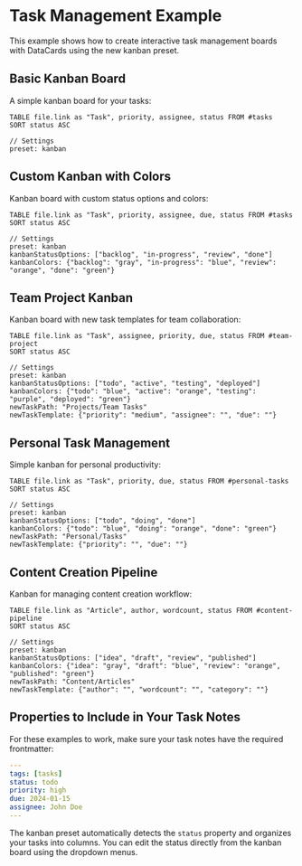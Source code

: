 # Task Management Example

This example shows how to create interactive task management boards with DataCards using the new kanban preset.

## Basic Kanban Board

A simple kanban board for your tasks:

```datacards
TABLE file.link as "Task", priority, assignee, status FROM #tasks
SORT status ASC

// Settings
preset: kanban
```


## Custom Kanban with Colors

Kanban board with custom status options and colors:

```datacards
TABLE file.link as "Task", priority, assignee, due, status FROM #tasks
SORT status ASC

// Settings
preset: kanban
kanbanStatusOptions: ["backlog", "in-progress", "review", "done"]
kanbanColors: {"backlog": "gray", "in-progress": "blue", "review": "orange", "done": "green"}
```

## Team Project Kanban

Kanban board with new task templates for team collaboration:

```datacards
TABLE file.link as "Task", assignee, priority, due, status FROM #team-project
SORT status ASC

// Settings
preset: kanban
kanbanStatusOptions: ["todo", "active", "testing", "deployed"]
kanbanColors: {"todo": "blue", "active": "orange", "testing": "purple", "deployed": "green"}
newTaskPath: "Projects/Team Tasks"
newTaskTemplate: {"priority": "medium", "assignee": "", "due": ""}
```


## Personal Task Management

Simple kanban for personal productivity:

```datacards
TABLE file.link as "Task", priority, due, status FROM #personal-tasks
SORT status ASC

// Settings
preset: kanban
kanbanStatusOptions: ["todo", "doing", "done"]
kanbanColors: {"todo": "blue", "doing": "orange", "done": "green"}
newTaskPath: "Personal/Tasks"
newTaskTemplate: {"priority": "", "due": ""}
```

## Content Creation Pipeline

Kanban for managing content creation workflow:

```datacards
TABLE file.link as "Article", author, wordcount, status FROM #content-pipeline
SORT status ASC

// Settings
preset: kanban
kanbanStatusOptions: ["idea", "draft", "review", "published"]
kanbanColors: {"idea": "gray", "draft": "blue", "review": "orange", "published": "green"}
newTaskPath: "Content/Articles"
newTaskTemplate: {"author": "", "wordcount": "", "category": ""}
```

## Properties to Include in Your Task Notes

For these examples to work, make sure your task notes have the required frontmatter:

```yaml
---
tags: [tasks]
status: todo
priority: high
due: 2024-01-15
assignee: John Doe
---
```

The kanban preset automatically detects the `status` property and organizes your tasks into columns. You can edit the status directly from the kanban board using the dropdown menus.

